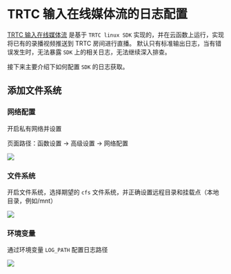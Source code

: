 # TRTC 输入在线媒体流的日志配置

[TRTC 输入在线媒体流](https://cloud.tencent.com/document/product/583/55102) 是基于 `TRTC linux SDK` 实现的，并在云函数上运行，实现将已有的录播视频推送到 TRTC 房间进行直播。 默认只有标准输出日志，当有错误发生时，无法暴露 `SDK` 上的相关日志，无法继续深入排查。

接下来主要介绍下如何配置 `SDK` 的日志获取。

## 添加文件系统

### 网络配置

开启私有网络并设置

页面路径：函数设置 -> 高级设置 -> 网络配置

![](/.trtc-cfs-log\_images/trtc-cfs-网络配置.png)

### 文件系统

开启文件系统，选择期望的 `cfs` 文件系统，并正确设置远程目录和挂载点（本地目录，例如/mnt）

![](/.trtc-cfs-log\_images/trtc-cfs.png)

### 环境变量

通过环境变量 `LOG_PATH` 配置日志路径

![](/.trtc-cfs-log\_images/trtc-sdk-env.png)
